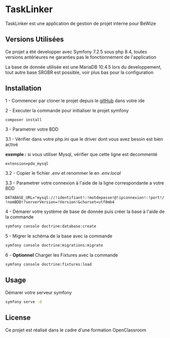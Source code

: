 TaskLinker
==========

TaskLinker est une application de gestion de projet interne pour BeWize

## Versions Utilisées

Ce projet a été developper avec Symfony 7.2.5 sous php 8.4,
toutes versions antérieures ne garanties pas le fonctionnement de l'application

La base de donnée utilisée est une MariaDB 10.4.5 lors du developpement,
tout autre base SRGBR est possible, voir plus bas pour la configuration

## Installation

1 - Commencer par cloner le projet depuis le [gitHub](https://github.com/AD2210/Tasklinker) dans votre ide

2 - Executer la commande pour initialiser le projet symfony

```bash
composer install
```

3 - Parametrer votre BDD

3.1 - Vérifier dans votre php.ini que le driver dont vous avez besoin est bien activé

**exemple :** si vous utiliser Mysql, vérifier que cette ligne est decommenté
        
`extension=pdo_mysql`

3.2 - Copier le fichier _.env_ et renommer le en _.env.local_

3.3 - Parametrer votre connexion à l'aide de la ligne correspondante a votre BDD

`DATABASE_URL="mysql://!identifiant!:!motdepasse!@!ipconnexion!:!port!/!nomBDD!?serverVersion=!Version!&charset=utf8mb4`

4 - Démarer votre système de base de donnée puis créer la base à l'aide de la commande

```bash
symfony console doctrine:database:create
```

5 - Migrer le schéma de la base avec la commande

```bash
symfony console doctrine:migrations:migrate
```

6 - **Optionnel** Charger les Fixtures avec la commande

```bash
symfony console doctrine:fixtures:load 
```

## Usage

Démarer votre serveur symfony

```bash
symfony serve -d
```

## License

Ce projet est réalisé dans le cadre d'une formation OpenClassroom